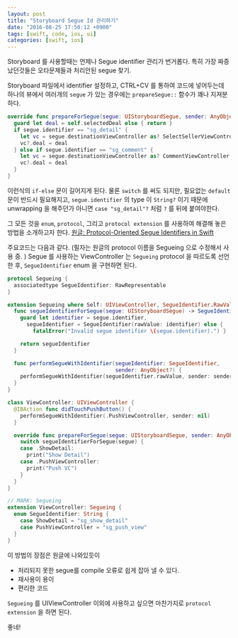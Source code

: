 ```yaml
---
layout: post
title: "Storyboard Segue Id 관리하기"
date: "2016-08-25 17:50:12 +0900"
tags: [swift, code, ios, ui]
categories: [swift, ios]
---
```


Storyboard 를 사용할때는 언제나 Segue identifier 관리가 번거롭다. 특히 가장 짜증났던것들은 오타문제들과 처리안된 segue 찾기.


Storyboard 파일에서 identifier 설정하고, CTRL+CV 를 통하여 코드에 넣어두는데 하나의 뷰에서 여러개의 `segue` 가 있는 경우에는 `prepareSegue::` 함수가 꽤나 지져분하다.

```swift
override func prepareForSegue(segue: UIStoryboardSegue, sender: AnyObject?) {
  guard let deal = self.selectedDeal else { return }
  if segue.identifier == "sg_detail" {
    let vc = segue.destinationViewController as? SelectSellerViewController
    vc?.deal = deal
  } else if segue.identifier == "sg_comment" {
    let vc = segue.destinationViewController as? CommentViewController
    vc?.deal = deal
  }
}
```
이런식의 `if-else` 문이 길어지게 된다. 물론 `switch` 를 써도 되지만, 필요없는 `default` 문이 반드시 필요해지고, `segue.identifier` 의 type 이 `String?` 이기 때문에 unwrapping 을 해주던가 아니면 `case "sg_detail"?` 처럼 `?` 를 뒤에 붙여야한다.

그 모든 것을 `enum`, `protocol`, 그리고 `protocol extension` 를 사용하여 해결해 놓은 방법을 소개하고자 한다. [원글: Protocol-Oriented Segue Identifiers in Swift ](https://www.natashatherobot.com/protocol-oriented-segue-identifiers-swift/#)

주요코드는 다음과 같다. (필자는 원글의 protocol 이름을 Segueing 으로 수정해서 사용 중. )
Segue 를 사용하는 ViewController 는 `Segueing` protocol 을 따르도록 선언한 후, `SegueIdentifier` enum 을 구현하면 된다.

```swift
protocol Segueing {
  associatedtype SegueIdentifier: RawRepresentable
}

extension Segueing where Self: UIViewController, SegueIdentifier.RawValue == String {
  func segueIdentifierForSegue(segue: UIStoryboardSegue) -> SegueIdentifier {
    guard let identifier = segue.identifier,
      segueIdentifier = SegueIdentifier(rawValue: identifier) else {
        fatalError("Invalid segue identifier \(segue.identifier).") }

    return segueIdentifier
  }

  func performSegueWithIdentifier(segueIdentifier: SegueIdentifier,
                                  sender: AnyObject?) {
    performSegueWithIdentifier(segueIdentifier.rawValue, sender: sender)
  }
}
```


```swift
class ViewController: UIViewController {
  @IBAction func didTouchPushButton() {
    performSegueWithIdentifier(.PushViewController, sender: nil)
  }

  override func prepareForSegue(segue: UIStoryboardSegue, sender: AnyObject?) {
    switch segueIdentifierForSegue(segue) {
    case .ShowDetail:
      print("Show Detail")
    case .PushViewController:
      print("Push VC")
    }
  }
}

// MARK: Segueing
extension ViewController: Segueing {
  enum SegueIdentifier: String {
    case ShowDetail = "sg_show_detail"
    case PushViewController = "sg_push_view"
  }
}
```

이 방법의 장점은 원글에 나와있듯이
- 처리되지 못한 segue를 compile 오류로 쉽게 잡아 낼 수 있다.
- 재사용이 용이
- 편리한 코드

`Segueing` 를 UIViewController 이외에 사용하고 싶으면 마찬가지로 `protocol extension` 을 하면 된다.

좋네!
